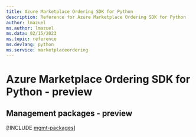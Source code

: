 ```yaml
---
title: Azure Marketplace Ordering SDK for Python
description: Reference for Azure Marketplace Ordering SDK for Python
author: lmazuel
ms.author: lmazuel
ms.data: 02/15/2023
ms.topic: reference
ms.devlang: python
ms.service: marketplaceordering
---
```

# Azure Marketplace Ordering SDK for Python - preview

## Management packages - preview
[!INCLUDE [mgmt-packages](marketplace-ordering-mgmt-index.md)]